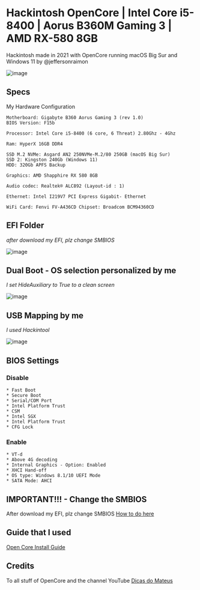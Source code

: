 # Hackintosh OpenCore | Intel Core i5-8400 | Aorus B360M Gaming 3 | AMD RX-580 8GB


Hackintosh made in 2021 with OpenCore running macOS Big Sur and Windows 11 by @jeffersonraimon 

![image](https://user-images.githubusercontent.com/80064475/126728730-f0148d1e-a083-424d-9b63-9cbfe2fe0755.png)


## Specs

My Hardware Configuration

```
Motherboard: Gigabyte B360 Aorus Gaming 3 (rev 1.0)
BIOS Version: F15b

Processor: Intel Core i5-8400 (6 core, 6 Threat) 2.80Ghz - 4Ghz

Ram: HyperX 16GB DDR4 

SSD M.2 NVMe: Asgard AN2 250NVMe-M.2/80 250GB (macOS Big Sur)
SSD 2: Kingston 240Gb (Windows 11)
HDD: 320Gb APFS Backup

Graphics: AMD Shapphire RX 580 8GB

Audio codec: Realtek® ALC892 (Layout-id : 1)

Ethernet: Intel I219V7 PCI Express Gigabit- Ethernet

WiFi Card: Fenvi FV-A436CD Chipset: Broadcom BCM94360CD

```
## EFI Folder
 *after download my EFI, plz change SMBIOS*

![image](https://user-images.githubusercontent.com/80064475/126728749-a47bf060-b469-4f40-bfea-54fd8f55c5d5.png)


## Dual Boot - OS selection personalized by me
*I set HideAuxiliary to True to a clean screen* 

![image](https://user-images.githubusercontent.com/80064475/126728764-27513396-384f-463a-ac81-b37aca5d85d8.png)

## USB Mapping by me
*I used Hackintool*

![image](https://user-images.githubusercontent.com/80064475/126728786-cc054f9c-565a-4130-9e40-8f1bca8447bd.png)

## BIOS Settings

### Disable

```
* Fast Boot
* Secure Boot
* Serial/COM Port
* Intel Platform Trust
* CSM
* Intel SGX
* Intel Platform Trust
* CFG Lock

```
### Enable

```
* VT-d
* Above 4G decoding
* Internal Graphics - Option: Enabled
* XHCI Hand-off
* OS type: Windows 8.1/10 UEFI Mode
* SATA Mode: AHCI

```
## IMPORTANT!!! - Change the SMBIOS

After download my EFI, plz change SMBIOS [How to do here](https://dortania.github.io/OpenCore-Install-Guide/config.plist/coffee-lake.html#platforminfo)

## Guide that I used

[Open Core Install Guide](https://dortania.github.io/OpenCore-Install-Guide/)

## Credits

To all stuff of OpenCore and the channel YouTube [Dicas do Mateus](https://www.youtube.com/channel/UCPCUdJ9cRior4FZ1TEz6qdA)
